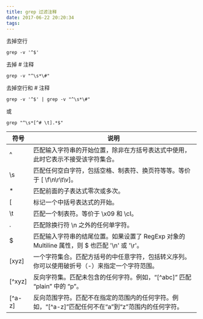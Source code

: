 ```yaml
---
title: grep 过滤注释
date: 2017-06-22 20:20:34
tags:
---
```


去掉空行

`grep -v '^$'`

去掉 # 注释

`grep -v "^\s*\#"`

去掉空行和 # 注释

`grep -v '^$' | grep -v "^\s*\#"`

或

`grep "^\s*[^# \t].*$"`

<!--more-->

| 符号  | 说明                                                                                                                                                                                                                                                                                                                                        |
| ---   | ---                                                                                                                                                                                                                                                                                                                                         |
| ^     | 匹配输入字符串的开始位置，除非在方括号表达式中使用，此时它表示不接受该字符集合。|
| \s    | 匹配任何空白字符，包括空格、制表符、换页符等等。等价于 [ \f\n\r\t\v]。                                                                                                                                                                                                                                                                      |
| *     | 匹配前面的子表达式零次或多次。|
| [     | 标记一个中括号表达式的开始。|
| \t    | 匹配一个制表符。等价于 \x09 和 \cI。                                                                                                                                                                                                                                                                                                        |
| .     | 匹配除换行符 \n 之外的任何单字符。|
| $     | 匹配输入字符串的结尾位置。如果设置了 RegExp 对象的 Multiline 属性，则 $ 也匹配 '\n' 或 '\r'。|
| [xyz] | 一个字符集合。匹配方括号的中任意字符，包括转义序列。你可以使用破折号（-）来指定一个字符范围。|
|[^xyz]|反向字符集。匹配未包含的任何字符。例如，“[^abc]” 匹配 “plain” 中的 “p”。|
|[^a-z]|反向范围字符。匹配不在指定的范围内的任何字符。例如，“[^a-z]”匹配任何不在“a”到“z”范围内的任何字符。|
